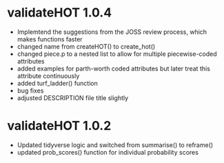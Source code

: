 # validateHOT 1.0.4

* Implemtend the suggestions from the JOSS review process, which makes functions faster
* changed name from createHOT() to create_hot()
* changed piece.p to a nested list to allow for multiple piecewise-coded attributes
* added examples for parth-worth coded attributes but later treat this attribute continuously
* added turf_ladder() function
* bug fixes
* adjusted DESCRIPTION file title slightly

# validateHOT 1.0.2

* Updated tidyverse logic and switched from summarise() to reframe()
* updated prob_scores() function for individual probability scores
